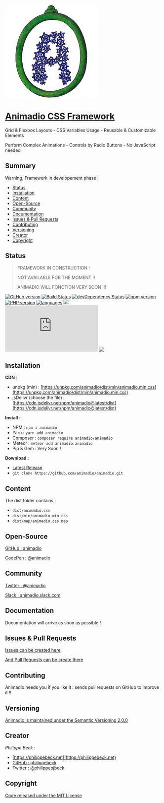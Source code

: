 [![Animadio Logo](img/logo.png)](https://animadio.org)
# [Animadio CSS Framework](https://animadio.org)

Grid & Flexbox Layouts - CSS Variables Usage - Reusable & Customizable Elements

Perform Complex Animations - Controls by Radio Buttons - No JavaScript needed

## Summary

Warning, Framework in developement phase :
- [Status](#status)
- [Installation](#installation)
- [Content](#content)
- [Open-Source](#open-source)
- [Community](#community)
- [Documentation](#documentation)
- [Issues & Pull Requests](#issues-&-pull-requests)
- [Contributing](#contributing)
- [Versioning](#versioning)
- [Creator](#creator)
- [Copyright](#copyright)

## Status

> FRAMEWORK IN CONSTRUCTION !
>
> NOT AVAILABLE FOR THE MOMENT !!
>
> ANIMADIO WILL FONCTION VERY SOON !!!

[![GitHub version](https://badge.fury.io/gh/animadio%2Fanimadio.svg)](https://badge.fury.io/gh/animadio%2Fanimadio)
[![Build Status](https://travis-ci.com/animadio/animadio.svg?branch=master)](https://travis-ci.com/animadio/animadio)
[![devDependency Status](https://img.shields.io/david/dev/animadio/animadio.svg)](https://david-dm.org/animadio/animadio?type=dev)
[![npm version](https://badge.fury.io/js/animadio.svg)](https://badge.fury.io/js/animadio)
[![PHP version](https://badge.fury.io/ph/animadio%2Fanimadio.svg)](https://badge.fury.io/ph/animadio%2Fanimadio)
[![languages](https://img.shields.io/github/languages/count/animadio/animadio.svg)]()
[![](https://img.shields.io/github/languages/top/animadio/animadio.svg)](https://github.com/animadio/animadio)
[![CSS min size](https://img.badgesize.io/animadio/animadio/master/dist/min/animadio.min.css?compression=gzip&label=CSS+min+size)](https://github.com/animadio/animadio/tree/master/dist/min/animadio.min.css)
[![](https://data.jsdelivr.com/v1/package/npm/animadio/badge)](https://www.jsdelivr.com/package/npm/animadio)

## Installation

**CDN** : 
- unpkg (min) : [https://unpkg.com/animadio/dist/min/animadio.min.css](https://unpkg.com/animadio/dist/min/animadio.min.css)
- jsDelivr (choose the file) : [https://cdn.jsdelivr.net/npm/animadio@latest/dist](https://cdn.jsdelivr.net/npm/animadio@latest/dist)

**Install** :
- NPM : `npm i animadio`
- Yarn : `yarn add animadio`
- Composer : `composer require animadio/animadio`
- Meteor : `meteor add animadio:animadio`
- Pip & Gem : Very Soon !

**Download** :
- [Latest Release](https://github.com/animadio/animadio/releases)
- `git clone https://github.com/animadio/animadio.git`
  
## Content

The dist folder contains :
- `dist/animadio.css`
- `dist/min/animadio.min.css`
- `dist/map/animadio.css.map`


## Open-Source

[GitHub : animadio](https://github.com/animadio)

[CodePen : @animadio](https://codepen.io/animadio)

## Community

[Twitter : @animadio](https://twitter.com/animadio)

[Slack : animadio.slack.com](https://join.slack.com/t/animadio/shared_invite/enQtNTY1NTc5NzgyNDA3LTI2YWIxM2ZkMGM5ODBkNjNjZmI5ZGVlNTM1ZWEwMWI5ZDJjNzViYjNmNWE2MjllMTc3MDhlMzYzZDYzNTkxNjU)

## Documentation

Documentation will arrive as soon as possible !

## Issues & Pull Requests

[Issues can be created here](https://github.com/animadio/animadio/issues)

[And Pull Requests can be create there](https://github.com/animadio/animadio/pulls)

## Contributing

Animadio needs you if you like it : sends pull requests on GitHub to improve it !!

## Versioning

[Animadio is maintained under the Semantic Versioning 2.0.0](https://semver.org)

## Creator

*Philippe Beck* :
- [https://philippebeck.net](https://philippebeck.net)
- [GitHub : philippebeck](https://github.com/philippebeck)
- [Twitter : @philippepjbeck](https://twitter.com/philippepjbeck)

## Copyright

[Code released under the MIT License](https://github.com/animadio/animadio/blob/master/LICENSE)
  